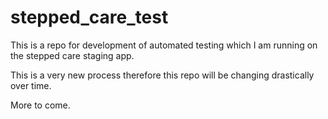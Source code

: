 stepped_care_test
=================
This is a repo for development of automated testing which I am running on the stepped care staging app.

This is a very new process therefore this repo will be changing drastically over time.

More to come.
